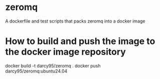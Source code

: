 # zeromq
A dockerfile and test scripts that packs zeromq into a docker image

# How to build and push the image to the docker image repository
docker build -t darcy95/zeromq .
docker push darcy95/zeromq:ubuntu24.04

